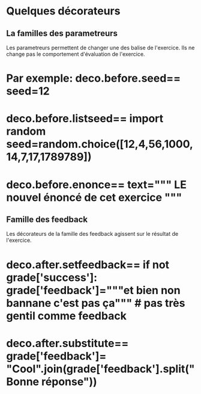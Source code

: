 
# Quelques décorateurs 

## La familles des parametreurs 

Les parametreurs permettent de changer une des balise de l'exercice. Ils ne change pas le comportement d'évaluation de l'exercice.


Par exemple:
deco.before.seed==
seed=12
==

deco.before.listseed==
import random
seed=random.choice([12,4,56,1000,14,7,17,1789789])
==

deco.before.enonce==
text="""
LE nouvel énoncé de cet exercice
"""
==

## Famille des feedback 

Les décorateurs de la famille des feedback agissent sur le résultat de l'exercice.

deco.after.setfeedback==
if not grade['success']:
  grade['feedback']="""et bien non bannane c'est pas ça""" # pas très gentil comme feedback 
==

deco.after.substitute==
grade['feedback']= "Cool".join(grade['feedback'].split("Bonne réponse"))
==


